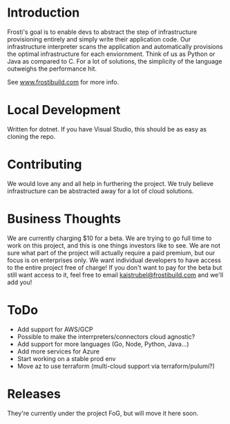 # Introduction 
Frosti's goal is to enable devs to abstract the step of infrastructure provisioning entirely and simply write their application code. Our infrastructure interpreter scans the application and automatically provisions the optimal infrastructure for each enviornment. Think of us as Python or Java as compared to C. For a lot of solutions, the simplicity of the language outweighs the performance hit.

See www.frostibuild.com for more info.

# Local Development
Written for dotnet. If you have Visual Studio, this should be as easy as cloning the repo.

# Contributing
We would love any and all help in furthering the project. We truly believe infrastructure can be abstracted away for a lot of cloud solutions.

# Business Thoughts
We are currently charging $10 for a beta. We are trying to go full time to work on this project, and this is one things investors like to see. We are not sure what part of the project will actually require a paid premium, but our focus is on enterprises only. We want individual developers to have access to the entire project free of charge! If you don't want to pay for the beta but still want access to it, feel free to email kaistrubel@frostibuild.com and we'll add you!

# ToDo
 - Add support for AWS/GCP
 - Possible to make the interrpreters/connectors cloud agnostic?
 - Add support for more languages (Go, Node, Python, Java...)
 - Add more services for Azure
 - Start working on a stable prod env
 - Move az to use terraform (multi-cloud support via terraform/pulumi?)

# Releases
They're currently under the project FoG, but will move it here soon.
